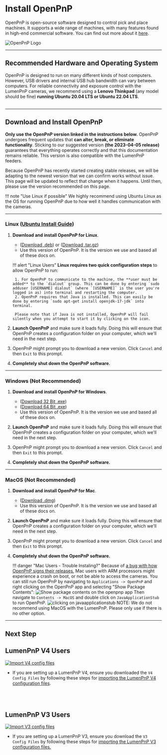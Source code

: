 # Install OpenPnP

OpenPnP is open-source software designed to control pick and place machines. It supports a wide range of machines, with many features found in high-end commercial software. You can find out more about it [here](https://openpnp.org/).

![OpenPnP Logo](img/openpnp-logo.webp)

---

## Recommended Hardware and Operating System

OpenPnP is designed to run on many different kinds of host computers. However, USB drivers and internal USB hub bandwidth can vary between computers. For reliable connectivity and exposure control with the LumenPnP cameras, we recommend using a **Lenovo Thinkpad** (any model should be fine) **running Ubuntu 20.04 LTS or Ubuntu 22.04 LTS**.
<br/><br/>

---

## Download and Install OpenPnP

**Only use the OpenPnP version linked in the instructions below.** OpenPnP undergoes frequent updates that **can alter, break, or eliminate functionality**. Sticking to our suggested version **(the 2023-04-05 release)** guarantees that everything operates correctly and that this documentation remains reliable. This version is also compatible with the LumenPnP feeders.

Because OpenPnP has recently started creating stable releases, we will be adapting to the newest version that we can confirm works without issue. This page will be updated to reflect that change when it happens. Until then, please use the version recommended on this page.

!!! note "Use Linux if possible"
     We highly recommend using Ubuntu Linux as the OS for running OpenPnP due to how well it handles communication with the cameras.

---

### Linux ([Ubuntu Install Guide](https://ubuntu.com/tutorials/install-ubuntu-desktop#1-overview))

1. **Download and install OpenPnP for Linux**.
    * ([Download .deb](https://openpnp.s3-us-west-2.amazonaws.com/test/2023-04-05_08-24-36.0aa4ae8/OpenPnP-linux-test.deb)) or ([Download .tar.gz](https://openpnp.s3-us-west-2.amazonaws.com/test/2023-04-05_08-24-36.0aa4ae8/OpenPnP-unix-test.tar.gz))
    * Use this version of OpenPnP. It is the version we use and based all of these docs on.

    !!! alert "Linux Users"
        **Linux requires two quick configuration steps** to allow OpenPnP to run:

        1. For OpenPnP to communicate to the machine, the **user must be added** to the `dialout` group. This can be done by entering `sudo adduser [USERNAME] dialout` (where `[USERNAME]` is the user you're logged in as) into terminal and restarting the computer.
        2. OpenPnP requires that Java is installed. This can easily be done by entering `sudo apt-get install openjdk-17-jdk` into terminal.

        Please note that if Java is not installed, OpenPnP will fail silently when you attempt to start it by clicking on the icon.

1. **Launch OpenPnP** and make sure it loads fully. Doing this will ensure that OpenPnP creates a configuration folder on your computer, which we'll need in the next step.

1. OpenPnP might prompt you to download a new version. Click `Cancel` and then `Exit` to this prompt.

1. **Completely shut down the OpenPnP software.**

---

### Windows (Not Recommended)

1. **Download and install OpenPnP for Windows**.
    * ([Download 32 Bit .exe](https://openpnp.s3-us-west-2.amazonaws.com/test/2023-04-05_08-24-36.0aa4ae8/OpenPnP-windows-x32-test.exe))
    * ([Download 64 Bit .exe](https://openpnp.s3-us-west-2.amazonaws.com/test/2023-04-05_08-24-36.0aa4ae8/OpenPnP-windows-x64-test.exe))
    * Use this version of OpenPnP. It is the version we use and based all of these docs on.

1. **Launch OpenPnP** and make sure it loads fully. Doing this will ensure that OpenPnP creates a configuration folder on your computer, which we'll need in the next step.

1. OpenPnP might prompt you to download a new version. Click `Cancel` and then `Exit` to this prompt.

1. **Completely shut down the OpenPnP software.**

---

### MacOS (Not Recommended)

1. **Download and install OpenPnP for Mac**.
    * ([Download .dmg](https://openpnp.s3-us-west-2.amazonaws.com/test/2023-04-05_08-24-36.0aa4ae8/OpenPnP-macos-test.dmg))
    * Use this version of OpenPnP. It is the version we use and based all of these docs on.

1. **Launch OpenPnP** and make sure it loads fully. Doing this will ensure that OpenPnP creates a configuration folder on your computer, which we'll need in the next step.

1. OpenPnP might prompt you to download a new version. Click `Cancel` and then `Exit` to this prompt.

1. **Completely shut down the OpenPnP software.**

    !!! danger "Mac Users - Trouble Instaling?"
        Because of [a bug with how OpenPnP signs their releases](https://github.com/openpnp/openpnp/issues/1559), Mac users with ARM processors might experience a crash on boot, or not be able to access the cameras. You can still run OpenPnP by navigating to `Applications -> OpenPnP` and right clicking on the OpenPnP app and selecting "Show Package Contents":
        ![Show package contents on the openpnp app](img/opnp-show-package-contents.webp)
        Then navigate to `Contents -> MacOS` and double click on `JavaApplicationStub` to run OpenPnP.
        ![clicking on javaapplicationstub](img/boot-opnp-java-stub.webp)
        NOTE: We do not recommend using MacOS with the LumenPnP. Please only use if there is no other option.

---

## Next Step

## **LumenPnP V4 Users**

[![Import V4 config files][1]][2]

[1]:  ../../calibration/images/lumenpnp-v4-docs-logo-small.png
[2]:  ../../install-config/import-config/index.md "Redirect to V4 config files"

* If you are setting up a LumenPnP V4, ensure you downloaded the `V4 Config Files` by following these steps for [importing the LumenPnP V4 configuration files](../../install-config/import-config/index.md).
<br/><br/>
<br/><br/>

## **LumenPnP V3 Users**

[![Import V3 config files][3]][4]

[3]:  ../../../../misc/calibration/img/lumenpnp-v3-docs-logo-small.png
[4]:  ../../../../misc/import-config/index.md "Redirect to V3 config files"

* If you are setting up a LumenPnP V3, ensure you download the `V3 Config Files` by following these steps for [importing the LumenPnP V3 configuration files.](../../../../misc/import-config/index.md)
